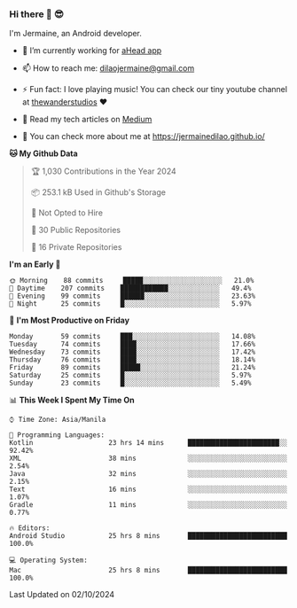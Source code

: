 ### Hi there 👋 😎
I'm Jermaine, an Android developer.

- 🔭 I’m currently working for [aHead app](https://www.ahead-app.com/)

- 📫 How to reach me: dilaojermaine@gmail.com

- ⚡ Fun fact: I love playing music! You can check our tiny youtube channel at [thewanderstudios](https://www.youtube.com/thewanderstudios) ♥️

- 📖 Read my tech articles on [Medium](https://jermainedilao.medium.com/)

- 👀 You can check more about me at https://jermainedilao.github.io/

<!--
**jermainedilao/jermainedilao** is a ✨ _special_ ✨ repository because its `README.md` (this file) appears on your GitHub profile.

Here are some ideas to get you started:

- 🔭 I’m currently working on ...
- 🌱 I’m currently learning ...
- 👯 I’m looking to collaborate on ...
- 🤔 I’m looking for help with ...
- 💬 Ask me about ...
- 📫 How to reach me: ...
- 😄 Pronouns: ...
- ⚡ Fun fact: ...
-->

<!--START_SECTION:waka-->
**🐱 My Github Data** 

> 🏆 1,030 Contributions in the Year 2024
 > 
> 📦 253.1 kB Used in Github's Storage 
 > 
> 🚫 Not Opted to Hire
 > 
> 📜 30 Public Repositories 
 > 
> 🔑 16 Private Repositories  
 > 
**I'm an Early 🐤** 

```text
🌞 Morning    88 commits     █████░░░░░░░░░░░░░░░░░░░░   21.0% 
🌆 Daytime    207 commits    ████████████░░░░░░░░░░░░░   49.4% 
🌃 Evening    99 commits     ██████░░░░░░░░░░░░░░░░░░░   23.63% 
🌙 Night      25 commits     █░░░░░░░░░░░░░░░░░░░░░░░░   5.97%

```
📅 **I'm Most Productive on Friday** 

```text
Monday       59 commits     ███░░░░░░░░░░░░░░░░░░░░░░   14.08% 
Tuesday      74 commits     ████░░░░░░░░░░░░░░░░░░░░░   17.66% 
Wednesday    73 commits     ████░░░░░░░░░░░░░░░░░░░░░   17.42% 
Thursday     76 commits     ████░░░░░░░░░░░░░░░░░░░░░   18.14% 
Friday       89 commits     █████░░░░░░░░░░░░░░░░░░░░   21.24% 
Saturday     25 commits     █░░░░░░░░░░░░░░░░░░░░░░░░   5.97% 
Sunday       23 commits     █░░░░░░░░░░░░░░░░░░░░░░░░   5.49%

```


📊 **This Week I Spent My Time On** 

```text
⌚︎ Time Zone: Asia/Manila

💬 Programming Languages: 
Kotlin                   23 hrs 14 mins      ███████████████████████░░   92.42% 
XML                      38 mins             ░░░░░░░░░░░░░░░░░░░░░░░░░   2.54% 
Java                     32 mins             ░░░░░░░░░░░░░░░░░░░░░░░░░   2.15% 
Text                     16 mins             ░░░░░░░░░░░░░░░░░░░░░░░░░   1.07% 
Gradle                   11 mins             ░░░░░░░░░░░░░░░░░░░░░░░░░   0.77%

🔥 Editors: 
Android Studio           25 hrs 8 mins       █████████████████████████   100.0%

💻 Operating System: 
Mac                      25 hrs 8 mins       █████████████████████████   100.0%

```


 Last Updated on 02/10/2024
<!--END_SECTION:waka-->
